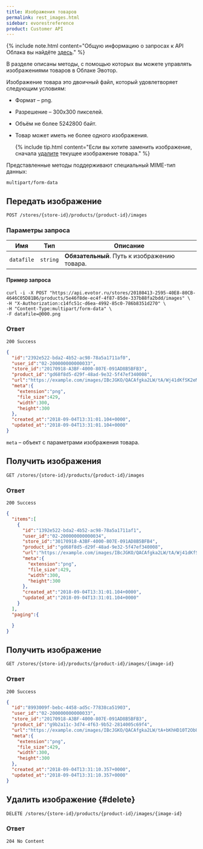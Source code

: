 ```yaml
---
title: Изображения товаров
permalink: rest_images.html
sidebar: evorestreference
product: Customer API
---
```


{% include note.html content="Общую информацию о запросах к API Облака вы найдёте [здесь](./rest_overview.html)." %} 

В разделе описаны методы, с помощью которых вы можете управлять изображениями товаров в Облаке Эвотор.

<!-- * TOC
{:toc} -->

Изображение товара это двоичный файл, который удовлетворяет следующим условиям:

* Формат – png.
* Разрешение – 300х300 пикселей.
* Объём не более 5242800 байт.
* Товар может иметь не более одного изображения.

   {% include tip.html content="Если вы хотите заменить изображение, сначала [удалите](#delete) текущее изображение товара." %}

Представленные методы поддерживают специальный MIME-тип данных:

```
multipart/form-data
```

<!-- [Подробнее о MIME-типах наших API](./rest_mime_types.html). -->

## Передать изображение

    POST /stores/{store-id}/products/{product-id}/images

### Параметры запроса

Имя  | Тип  | Описание
-----|------|--------------
`datafile`| `string` | **Обязательный**. Путь к изображению товара.

#### Пример запроса

```shell
curl -i -X POST "https://api.evotor.ru/stores/20180413-2595-40E8-80CB-4646C05D81B6/products/5e46f8de-ec4f-4f87-85de-337b88fa2bdd/images" \
-H "X-Authorization:c14fc51c-d6ea-4992-85c0-786b8351d270" \
-H "Content-Type:multipart/form-data" \
-F datafile=@000.png  
```

### Ответ

```
200 Success
```

```json
{
  "id":"2392e522-bda2-4b52-ac98-78a5a1711af0",
  "user_id":"02-200000000000033",
  "store_id":"20170918-A3BF-4000-807E-091AD8B5BFB3",
  "product_id":"gd68f8d5-d29f-48ad-9e32-5f47ef340008",
  "url":"https://example.com/images/IBcJGKO/QACAfgka2LW/tA/Wj41dKfSK2eMl9H7zQACAE5LlIr2iS1KsmHiloXEa8A",
  "meta":{
    "extension":"png",
    "file_size":429,
    "width":300,
    "height":300
  },
  "created_at":"2018-09-04T13:31:01.104+0000",
  "updated_at":"2018-09-04T13:31:01.104+0000"
}
```

`meta` – объект с параметрами изображения товара.

## Получить изображения

    GET /stores/{store-id}/products/{product-id}/images

### Ответ

```
200 Success
```

```json
{
  "items":[
    {
      "id":"1392e522-bda2-4b52-ac98-78a5a1711af1",
      "user_id":"02-200000000000034",
      "store_id":"30170918-A3BF-4000-807E-091AD8B5BFB4",
      "product_id":"gd68f8d5-d29f-48ad-9e32-5f47ef340008",
      "url":"https://example.com/images/IBcJGKO/QACAfgka2LW/tA/Wj41dKfSK2eMl9H7zQACAE5LlIr2iS1KsmHiloXEa8A",
      "meta":{
        "extension":"png",
        "file_size":429,
        "width":300,
        "height":300
      },
      "created_at":"2018-09-04T13:31:01.104+0000",
      "updated_at":"2018-09-04T13:31:01.104+0000"
    }
  ],
  "paging":{

  }
}
```

## Получить изображение

    GET /stores/{store-id}/products/{product-id}/images/{image-id}

### Ответ

```
200 Success
```
```json
{
  "id":"8993009f-bebc-4458-ad5c-77838ca51903",
  "user_id":"02-200000000000033",
  "store_id":"20170918-A3BF-4000-807E-091AD8B5BFB3",
  "product_id":"g9b2a11c-3d74-4f63-9b52-2814005c69f4",
  "url":"https://example.com/images/IBcJGKO/QACAfgka2LW/tA+bKhHD10T2ObUigUAFxp9AiZMAn768RFitXHeDjKUZAg",
  "meta":{
    "extension":"png",
    "file_size":429,
    "width":300,
    "height":300
  },
  "created_at":"2018-09-04T13:31:10.357+0000",
  "updated_at":"2018-09-04T13:31:10.357+0000"
}
```

## Удалить изображение {#delete}

    DELETE /stores/{store-id}/products/{product-id}/images/{image-id}

### Ответ

```
204 No Content
```

